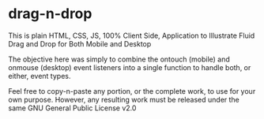 # drag-n-drop
This is plain HTML, CSS, JS, 100% Client Side, Application to Illustrate Fluid Drag and Drop for Both Mobile and Desktop

The objective here was simply to combine the ontouch (mobile) and onmouse (desktop) event listeners into a single function to handle both, or either, event types.

Feel free to copy-n-paste any portion, or the complete work, to use for your own purpose. However, any resulting work must be released under the same GNU General Public License v2.0
 